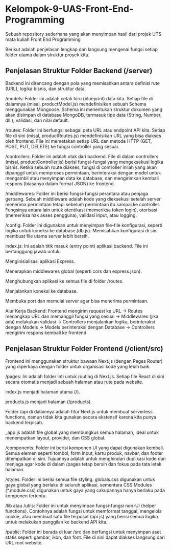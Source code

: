# Kelompok-9-UAS-Front-End-Programming
Sebuah repository sederhana yang akan menyimpan hasil dari projek UTS mata kuliah Front End Programming

Berikut adalah penjelasan lengkap dan langsung mengenai fungsi setiap folder utama dalam struktur proyek kita.

## Penjelasan Struktur Folder Backend (/server)
Backend ini dirancang dengan pola yang memisahkan antara definisi rute (URL), logika bisnis, dan struktur data.

/models: Folder ini adalah cetak biru (blueprint) data kita. Setiap file di dalamnya (misal, productModel.js) mendefinisikan sebuah Schema menggunakan Mongoose. Schema ini menentukan struktur dokumen yang akan disimpan di database MongoDB, termasuk tipe data (String, Number, dll.), validasi, dan nilai default.

/routes: Folder ini berfungsi sebagai peta URL atau endpoint API kita. Setiap file di sini (misal, productRoutes.js) mendefinisikan URL yang bisa diakses oleh frontend. File ini memetakan setiap URL dan metode HTTP (GET, POST, PUT, DELETE) ke fungsi controller yang sesuai.

/controllers: Folder ini adalah otak dari backend. File di dalam controllers (misal, productController.js) berisi fungsi-fungsi yang mengeksekusi logika bisnis. Ketika sebuah route diakses, fungsi di controller inilah yang akan dipanggil untuk memproses permintaan, berinteraksi dengan model untuk mengambil atau menyimpan data ke database, dan mengirimkan kembali respons (biasanya dalam format JSON) ke frontend.

/middlewares: Folder ini berisi fungsi-fungsi perantara atau penjaga gerbang. Sebuah middleware adalah kode yang dieksekusi setelah server menerima permintaan tetapi sebelum permintaan itu sampai ke controller. Fungsinya antara lain untuk otentikasi (memeriksa token login), otorisasi (memeriksa hak akses pengguna), validasi input, atau logging.

/config: Folder ini digunakan untuk menyimpan file-file konfigurasi, seperti logika untuk koneksi ke database (db.js). Memisahkan konfigurasi di sini membuat file utama server lebih bersih.

index.js: Ini adalah titik masuk (entry point) aplikasi backend. File ini bertanggung jawab untuk:

Menginisialisasi aplikasi Express.

Menerapkan middlewares global (seperti cors dan express.json).

Menghubungkan aplikasi ke semua file di folder /routes.

Menjalankan koneksi ke database.

Membuka port dan memulai server agar bisa menerima permintaan.

Alur Kerja Backend:
Frontend mengirim request ke URL -> Routes menangkap URL dan memanggil fungsi yang sesuai -> Middlewares (jika ada) melakukan validasi -> Controllers menjalankan logika, berinteraksi dengan Models -> Models berinteraksi dengan Database -> Controllers mengirim respons kembali ke frontend.

## Penjelasan Struktur Folder Frontend (/client/src)
Frontend ini menggunakan struktur bawaan Next.js (dengan Pages Router) yang diperkaya dengan folder untuk organisasi kode yang lebih baik.

/pages: Ini adalah folder inti untuk routing di Next.js. Setiap file React di sini secara otomatis menjadi sebuah halaman atau rute pada website.

index.js menjadi halaman utama (/).

products.js menjadi halaman (/products).

Folder /api di dalamnya adalah fitur Next.js untuk membuat serverless functions, namun tidak kita gunakan secara ekstensif karena kita punya backend terpisah.

_app.js adalah file global yang membungkus semua halaman, ideal untuk menempatkan layout, provider, dan CSS global.

/components: Folder ini berisi komponen UI yang dapat digunakan kembali. Semua elemen seperti tombol, form input, kartu produk, navbar, dan footer ditempatkan di sini. Tujuannya adalah untuk menghindari duplikasi kode dan menjaga agar kode di dalam /pages tetap bersih dan fokus pada tata letak halaman.

/styles: Folder ini berisi semua file styling. globals.css digunakan untuk gaya global yang berlaku di seluruh aplikasi, sementara CSS Modules (*.module.css) digunakan untuk gaya yang cakupannya hanya berlaku pada komponen tertentu.

/lib atau /utils: Folder ini untuk menyimpan fungsi-fungsi non-UI (helper functions). Contohnya adalah fungsi untuk memformat tanggal, mengelola cookie, atau membuat satu file terpusat (api.js) yang berisi semua logika untuk melakukan panggilan ke backend API kita.

/public: Folder ini berada di luar /src dan berfungsi untuk menyimpan aset statis seperti gambar, ikon, dan font. File di sini dapat diakses langsung dari URL root website.
